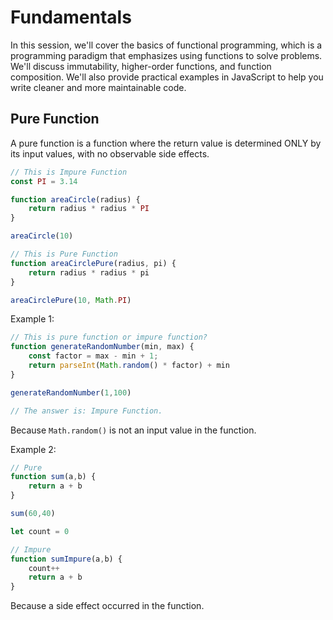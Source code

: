 # Fundamentals

In this session, we'll cover the basics of functional programming, which is a programming paradigm that emphasizes using functions to solve problems. We'll discuss immutability, higher-order functions, and function composition. We'll also provide practical examples in JavaScript to help you write cleaner and more maintainable code.

## Pure Function

A pure function is a function where the return value is determined ONLY by its input values, with no observable side effects.

```jsx
// This is Impure Function
const PI = 3.14

function areaCircle(radius) {
	return radius * radius * PI
}

areaCircle(10)

// This is Pure Function
function areaCirclePure(radius, pi) {
	return radius * radius * pi
}

areaCirclePure(10, Math.PI)
```

Example 1:

```jsx
// This is pure function or impure function?
function generateRandomNumber(min, max) {
	const factor = max - min + 1;
	return parseInt(Math.random() * factor) + min
}

generateRandomNumber(1,100)

// The answer is: Impure Function.
```

Because `Math.random()` is not an input value in the function.

Example 2:

```jsx
// Pure
function sum(a,b) {
	return a + b
}

sum(60,40)

let count = 0

// Impure 
function sumImpure(a,b) {
	count++
	return a + b
}
```

Because a side effect occurred in the function.